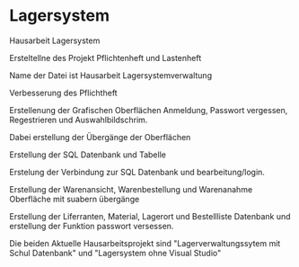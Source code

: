 # Lagersystem
Hausarbeit Lagersystem

Ersteltellne des Projekt Pflichtenheft und Lastenheft

Name der Datei ist Hausarbeit Lagersystemverwaltung

Verbesserung des Pflichtheft

Erstellenung der Grafischen Oberflächen Anmeldung, Passwort vergessen, Regestrieren und Auswahlbildschrim. 

Dabei erstellung der Übergänge der Oberflächen

Erstellung der SQL Datenbank und Tabelle

Erstelung der Verbindung zur SQL Datenbank und bearbeitung/login.

Erstellung der Warenansicht, Warenbestellung und Warenanahme Oberfläche mit suabern übergänge

Erstellung der Liferranten, Material, Lagerort und Bestellliste Datenbank und erstellung der Funktion passwort versessen.

Die beiden Aktuelle Hausarbeitsprojekt sind "Lagerverwaltungssytem mit Schul Datenbank" und "Lagersystem ohne Visual Studio"
